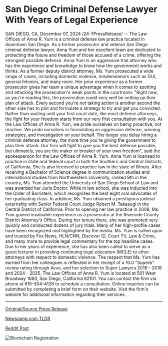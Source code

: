 # San Diego Criminal Defense Lawyer With Years of Legal Experience

SAN DIEGO, CA, December 07, 2024 /24-7PressRelease/ -- The Law Offices of Anna R. Yum is a criminal defense law practice located in downtown San Diego. As a former prosecutor and veteran San Diego criminal defense lawyer, Anna Yum and her excellent team are dedicated to protecting the future and freedom of those accused of a crime, offering the strongest possible defense.  Anna Yum is an aggressive trial attorney who has the experience and knowledge to know how the government works and thinks. As a former deputy district attorney, Ms. Yum prosecuted a wide range of cases, including domestic violence, misdemeanors such as DUI, general felonies, and many more. Her prior experience as a former prosecutor gives her team a unique advantage when it comes to spotting and attacking the prosecution's weak points in the courtroom.   "Right now, as you're reading this, the prosecution could very well be setting up their plan of attack. Every second you're not taking action is another second the other side has to plot and formulate a strategy to try and get you convicted. Rather than waiting until your first court date, like most defense attorneys, the fight for your freedom starts from our very first consultation with you. At the Law Offices of Anna R. Yum, we pride ourselves on being proactive, not reactive. We pride ourselves in formulating an aggressive defense, winning strategies, and investigation on your behalf. The longer you delay hiring a criminal defense attorney, the more time you're giving the government to plan their attack. Our firm will fight to give you the best defense possible, but ultimately, you are the maker or breaker of your own freedom", said the spokesperson for the Law Offices of Anna R. Yum.  Anna Yum is licensed to practice in state and federal court in both the Southern and Central Districts of California. She is also licensed to practice law in the state of Illinois.  After receiving a Bachelor of Science degree in communication studies and international studies from Northwestern University, ranked 9th in the country, Ms. Yum attended the University of San Diego School of Law and was awarded her Juris Doctor.   While in law school, she was inducted into the Order of Barristers, which recognizes the best eight oral advocates of her graduating class. In addition, Ms. Yum obtained a prestigious judicial externship with Senior Federal Court Judge Robert M. Takasugi in the Central District of California.  Prior to opening her law practice in 2008, Ms. Yum gained invaluable experience as a prosecutor at the Riverside County District Attorney's Office. During her tenure there, she was promoted very quickly and conducted dozens of jury trials.  Many of her high-profile cases have been recognized and highlighted by the media. Ms. Yum is called upon and trusted by Fox News, HLN/CNN, Discover ID, Court TV, Law & Crime, and many more to provide legal commentary for the top headline cases. Due to her years of experience, she has also been called to serve as a guest lecturer in providing continuing legal education (MCLE) to other attorneys with respect to domestic violence.  The respect that Ms. Yum has earned from her colleagues is reflected in her receipt of a 10.0 "Superb" review rating through Avvo, and her selection to Super Lawyers 2016 - 2018 and 2024 - 2025.  The Law Offices of Anna R. Yum is located at 501 West Broadway 1660, San Diego, California 92101. You can contact the firm via phone at 619-304-4126 to schedule a consultation. Online inquiries can be submitted by completing a brief form on their website. Visit the firm's website for additional information regarding their services. 

---

[Original/Source Press Release](https://www.24-7pressrelease.com/press-release/516861/san-diego-criminal-defense-lawyer-with-years-of-legal-experience)
                    

[Newsramp.com TLDR](https://newsramp.com/curated-news/former-prosecutor-anna-yum-leads-aggressive-criminal-defense-law-practice-in-san-diego/4eae16bdc2fbed125c9d07fd056790ab) 

 



[Reddit Post](https://www.reddit.com/r/newsramp/comments/1h8nz54/former_prosecutor_anna_yum_leads_aggressive/) 



![Blockchain Registration](https://cdn.newsramp.app/24-7PressRelease/qrcode/2412/7/joke6OEZ.webp)